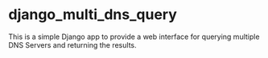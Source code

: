# django_multi_dns_query
This is a simple Django app to provide a web interface for querying multiple DNS Servers and returning the results.
